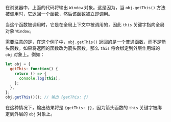 在浏览器中，上面的代码将输出 `Window` 对象。这是因为，当 `obj.getThis()` 方法被调用时，它返回一个函数，然后该函数被立即调用。

当这个函数被调用时，它是在全局上下文中被调用的，因此 `this` 关键字指向全局对象 `Window`。

需要注意的是，在这个例子中，`obj.getThis()` 返回的是一个普通函数，而不是箭头函数。如果将返回的函数改为箭头函数，那么 `this` 将会绑定到外层作用域的 `obj` 对象上。例如：

```javascript
let obj = {
  getThis: function() {
    return () => {
      console.log(this);
    };
  },
};
obj.getThis()(); // 输出 {getThis: ƒ}
```

在这种情况下，输出结果将是 `{getThis: ƒ}`，因为箭头函数的 `this` 关键字被绑定到外层的 `obj` 对象上。